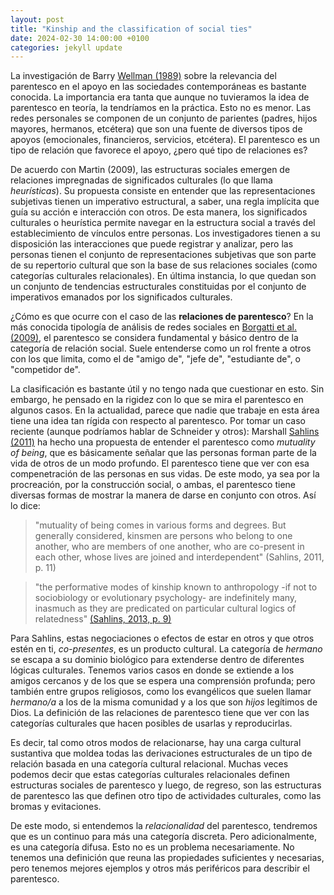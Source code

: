 ```yaml
---
layout: post
title: "Kinship and the classification of social ties"
date: 2024-02-30 14:00:00 +0100
categories: jekyll update
---
```


La investigación de Barry [Wellman (1989)](https://journals.sagepub.com/doi/10.2307/1389119) sobre la relevancia del parentesco en el apoyo en las sociedades contemporáneas es bastante conocida. La importancia era tanta que aunque no tuvieramos la idea de parentesco en teoría, la tendríamos en la práctica. Esto no es menor. Las redes personales se componen de un conjunto de parientes (padres, hijos mayores, hermanos, etcétera) que son una fuente de diversos tipos de apoyos (emocionales, financieros, servicios, etcétera). El parentesco es un tipo de relación que favorece el apoyo, ¿pero qué tipo de relaciones es?

De acuerdo con Martin (2009), las estructuras sociales emergen de relaciones impregnadas de significados culturales (lo que llama *heurísticas*). Su propuesta consiste en entender que las representaciones subjetivas tienen un imperativo estructural, a saber, una regla implícita que guía su acción e interacción con otros. De esta manera, los significados culturales o heurística permite navegar en la estructura social a través del establecimiento de vínculos entre personas. Los investigadores tienen a su disposición las interacciones que puede registrar y analizar, pero las personas tienen el conjunto de representaciones subjetivas que son parte de su repertorio cultural que son la base de sus relaciones sociales (como categorías culturales relacionales). En última instancia, lo que quedan son un conjunto de tendencias estructurales constituidas por el conjunto de imperativos emanados por los significados culturales.
 
¿Cómo es que ocurre con el caso de las **relaciones de parentesco**? En la más conocida tipología de análisis de redes sociales en [Borgatti et al. (2009)](https://www.science.org/doi/10.1126/science.1165821#sec-2), el parentesco se considera fundamental y básico dentro de la categoría de relación social. Suele entenderse como un rol frente a otros con los que limita, como el de "amigo de", "jefe de", "estudiante de", o "competidor de". 

La clasificación es bastante útil y no tengo nada que cuestionar en esto. Sin embargo, he pensado en la rigidez con lo que se mira el parentesco en algunos casos. En la actualidad, parece que nadie que trabaje en esta área tiene una idea tan rígida con respecto al parentesco. Por tomar un caso reciente (aunque podríamos hablar de Schneider y otros): Marshall [Sahlins (2011)](https://rai.onlinelibrary.wiley.com/doi/abs/10.1111/j.1467-9655.2010.01666.x) ha hecho una propuesta de entender el parentesco como *mutuality of being*, que es básicamente señalar que las personas forman parte de la vida de otros de un modo profundo. El parentesco tiene que ver con esa compenetración de las personas en sus vidas. De este modo, ya sea por la procreación, por la construcción social, o ambas, el parentesco tiene diversas formas de mostrar la manera de darse en conjunto con otros. Así lo dice:

>"mutuality of being comes in various forms and degrees. But generally considered, kinsmen are persons who belong to one another, who are members of one another, who are co-present in each other, whose lives are joined and interdependent" (Sahlins, 2011, p. 11)

>"the performative modes of kinship known to anthropology -if not to sociobiology or evolutionary psychology- are indefinitely many, inasmuch as they are predicated on particular cultural logics of relatedness" [(Sahlins, 2013, p. 9)](https://press.uchicago.edu/ucp/books/book/chicago/W/bo14365377.html)

Para Sahlins, estas negociaciones o efectos de estar en otros y que otros estén en ti, *co-presentes*, es un producto cultural. La categoría de *hermano* se escapa a su dominio biológico para extenderse dentro de diferentes lógicas culturales. Tenemos varios casos en donde se extiende a los amigos cercanos y de los que se espera una comprensión profunda; pero también entre grupos religiosos, como los evangélicos que suelen llamar *hermano/a* a los de la misma comunidad y a los que son *hijos* legítimos de Dios. La definición de las relaciones de parentesco tiene que ver con las categorías culturales que hacen posibles de usarlas y reproducirlas. 

Es decir, tal como otros modos de relacionarse, hay una carga cultural sustantiva que moldea todas las derivaciones estructurales de un tipo de relación basada en una categoría cultural relacional. Muchas veces podemos decir que estas categorías culturales relacionales definen estructuras sociales de parentesco y luego, de regreso, son las estructuras de parentesco las que definen otro tipo de actividades culturales, como las bromas y evitaciones.

De este modo, si entendemos la *relacionalidad* del parentesco, tendremos que es un continuo para más una categoría discreta. Pero adicionalmente, es una categoría difusa. Esto no es un problema necesariamente. No tenemos una definición que reuna las propiedades suficientes y necesarias, pero tenemos mejores ejemplos y otros más periféricos para describir el parentesco. 
